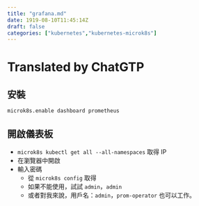 ```yaml
---
title: "grafana.md"
date: 1919-08-10T11:45:14Z
draft: false
categories: ["kubernetes","kubernetes-microk8s"]
---
```




# Translated by ChatGTP

## 安裝

`microk8s.enable dashboard prometheus`

## 開啟儀表板

* `microk8s kubectl get all --all-namespaces` 取得 IP
* 在瀏覽器中開啟
* 輸入密碼
  * 從 `microk8s config` 取得
  * 如果不能使用，試試 `admin`，`admin`
  * 或者對我來說，用戶名：`admin`，`prom-operator` 也可以工作。